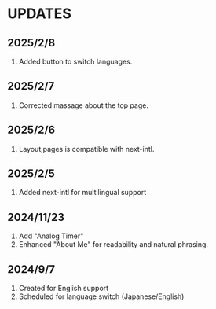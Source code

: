 # UPDATES

## 2025/2/8

1. Added button to switch languages.

## 2025/2/7

1. Corrected massage about the top page.

## 2025/2/6

1. Layout,pages is compatible with next-intl.

## 2025/2/5

1. Added next-intl for multilingual support

## 2024/11/23

1. Add "Analog Timer"
2. Enhanced "About Me" for readability and natural phrasing.

## 2024/9/7

1. Created for English support
2. Scheduled for language switch (Japanese/English)
